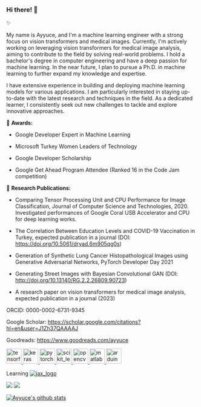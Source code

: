 ### Hi there! 👋
✨

My name is Ayyuce, and I'm a machine learning engineer with a strong focus on vision transformers and medical images. Currently, I'm actively working on leveraging vision transformers for medical image analysis, aiming to contribute to the field by solving real-world problems. I hold a bachelor's degree in computer engineering and have a deep passion for machine learning. In the near future, I plan to pursue a Ph.D. in machine learning to further expand my knowledge and expertise.

I have extensive experience in building and deploying machine learning models for various applications. I am particularly interested in staying up-to-date with the latest research and techniques in the field. As a dedicated learner, I consistently seek out new challenges to tackle and explore innovative approaches.

👯 **Awards:**

- Google Developer Expert in Machine Learning

- Microsoft Turkey Women Leaders of Technology

- Google Developer Scholarship

- Google Get Ahead Program Attendee (Ranked 16 in the Code Jam competition)


🔭 **Research Publications:**

- Comparing Tensor Processing Unit and CPU Performance for Image Classification, Journal of Computer Science and Technologies, 2020. Investigated performances of Google Coral USB Accelerator and CPU for deep learning works.

- The Correlation Between Education Levels and COVID-19 Vaccination in Turkey, expected publication in a journal (DOI: https://doi.org/10.5061/dryad.6m905qg0s)
  
- Generation of Synthetic Lung Cancer Histopathological Images using Generative Adversarial Networks, PyTorch Developer Day 2021
  
- Generating Street Images with Bayesian Convolutional GAN (DOI: http://doi.org/10.13140/RG.2.2.26809.90723)
  
- A research paper on vision transformers for medical image analysis, expected publication in a journal (2023)


ORCID: 0000-0002-6731-9345

Google Scholar: https://scholar.google.com/citations?hl=en&user=J1Zh37QAAAAJ

Goodreads: https://www.goodreads.com/ayyuce


<p align="left">
  <a href="https://www.tensorflow.org" target="_blank"> <img src="https://www.vectorlogo.zone/logos/tensorflow/tensorflow-icon.svg" alt="tensorflow" width="40" height="40"/><a href="https://keras.io/" target="_blank"> <img src="https://upload.wikimedia.org/wikipedia/commons/a/ae/Keras_logo.svg" alt="keras" width="40" height="40"/> </a><a href="https://pytorch.org/" target="_blank"> <img src="https://www.vectorlogo.zone/logos/pytorch/pytorch-icon.svg" alt="pytorch" width="40" height="40"/> </a><a href="https://scikit-learn.org/" target="_blank"> <img src="https://upload.wikimedia.org/wikipedia/commons/0/05/Scikit_learn_logo_small.svg" alt="scikit_learn" width="40" height="40"/> </a> <a href="https://opencv.org/" target="_blank"> <img src="https://www.vectorlogo.zone/logos/opencv/opencv-icon.svg" alt="opencv" width="40" height="40"/> </a> <a href="https://www.mathworks.com/" target="_blank"> <img src="https://upload.wikimedia.org/wikipedia/commons/2/21/Matlab_Logo.png" alt="matlab" width="40" height="40"/> </a> <a href="https://www.arduino.cc/" target="_blank"> <img src="https://cdn.worldvectorlogo.com/logos/arduino-1.svg" alt="arduino" width="40" height="40"/> </a> </p>
  
 Learning [![jax_logo](https://user-images.githubusercontent.com/8023150/176311153-09f72c26-34de-4722-8db1-1d4c47428465.png)](https://github.com/google/jax)


![](https://komarev.com/ghpvc/?username=ayyucedemirbas) [![](https://img.shields.io/twitter/follow/demirbasayyuce?style=social)](https://www.twitter.com/demirbasayyuce)


[![Ayyuce's github stats](https://github-readme-stats.vercel.app/api?username=ayyucedemirbas)](https://github.com/anuraghazra/github-readme-stats)

